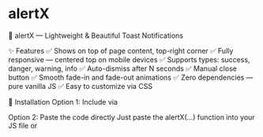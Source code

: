 # alertX
📢 alertX — Lightweight &amp; Beautiful Toast Notifications

✨ Features
✅ Shows on top of page content, top-right corner
✅ Fully responsive — centered top on mobile devices
✅ Supports types: success, danger, warning, info
✅ Auto-dismiss after N seconds
✅ Manual close button
✅ Smooth fade-in and fade-out animations
✅ Zero dependencies — pure vanilla JS
✅ Easy to customize via CSS

🚀 Installation
Option 1: Include via <script>
Copy alertX.js into your project and include it in your HTML:
<script src="alertX.js"></script>
Option 2: Paste the code directly
Just paste the alertX(...) function into your JS file or <script> tag.

🧩 Usage
Call the function with your desired parameters:
alertX('success', 'Data saved successfully!');
alertX('danger', 'An error occurred!', true, 5000); // auto-closes after 5s
alertX('warning', 'Please check your input', false); // stays until manually closed

🎨 Custom Styling
The plugin creates a container #alerts-containerX and elements with classes:
.alertX — base alert class
.alert-success, .alert-danger, etc. — for styling different types
.close — close button

Override styles in your own CSS:
.alertX {
    background: #333;
    color: white;
    border-radius: 12px;
    box-shadow: 0 5px 20px rgba(0,0,0,0.2);
}
.alert-success { background: #28a745; }
.alert-danger  { background: #dc3545; }
.alert-warning { background: #ffc107; color: #000; }
.alert-info    { background: #17a2b8; }
.close {
    color: rgba(255,255,255,0.8);
}
.close:hover {
    color: white;
}
✅ All styles are fully customizable to match your design system. 

📱 Responsive Behavior
On screens smaller than 768px — notifications appear centered at the top.

💡 Examples
// Success
alertX('success', '✅ Record added!');
// Error
alertX('danger', '❌ Failed to save data.');
// Warning without auto-close
alertX('warning', '⚠️ Check your internet connection', false);
// Info with HTML
alertX('info', 'New update <strong>available</strong>!', true, 6000);

🧑‍💻 Author
Made with ❤️ for developers who need a simple, lightweight notification solution — no Bootstrap or jQuery required.

Author: iCrafti
License: MIT 

📜 License
MIT — free to use in personal and commercial projects.
